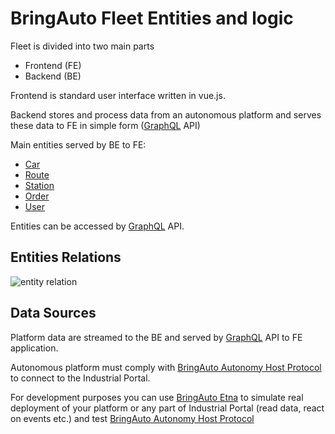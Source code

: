 
# BringAuto Fleet Entities and logic

Fleet is divided into two main parts

- Frontend (FE)
- Backend (BE)

Frontend is standard user interface written in vue.js.

Backend stores and process data from an autonomous platform and serves these
data to FE in simple form ([GraphQL] API)

Main entities served by BE to FE:

- [Car]
- [Route]
- [Station]
- [Order]
- [User]

Entities can be accessed by [GraphQL] API.

## Entities Relations

![entity relation](./img/EntitiesRelations.png "Entity relations")

## Data Sources

Platform data are streamed to the BE and served by [GraphQL] API to
FE application.

Autonomous platform must comply with [BringAuto Autonomy Host Protocol] to connect to the Industrial Portal.

For development purposes you can use [BringAuto Etna] to
simulate real deployment of your platform or any part of Industrial Portal
(read data, react on events etc.) and test [BringAuto Autonomy Host Protocol]



[Car]: ./Car.md
[Route]: ./Route.md
[Station]: ./Station.md
[Order]: ./Order.md
[User]: ./User.md
[GraphQL]: ./GraphQL.md

[BringAuto Autonomy Host Protocol]: https://drive.google.com/drive/folders/1ZE9VRs86QtP6GqTJBl6vRJLmkh1lTEc5
[BringAuto Etna]: https://github.com/bringauto/etna
